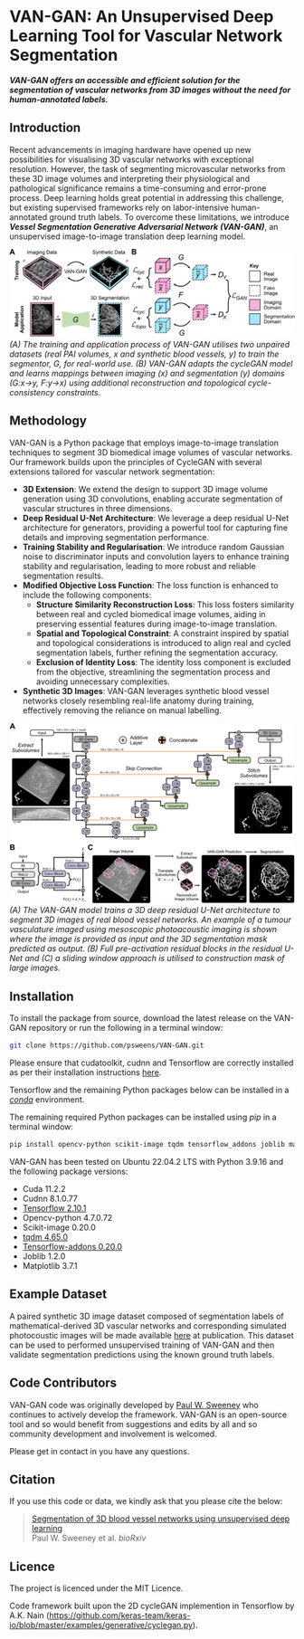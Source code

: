# VAN-GAN: An Unsupervised Deep Learning Tool for Vascular Network Segmentation

***VAN-GAN offers an accessible and efficient solution for the segmentation of vascular networks from 3D images without the need for human-annotated labels.***

## Introduction

Recent advancements in imaging hardware have opened up new possibilities for visualising 3D vascular networks with exceptional resolution. However, the task of segmenting microvascular networks from these 3D image volumes and interpreting their physiological and pathological significance remains a time-consuming and error-prone process. Deep learning holds great potential in addressing this challenge, but existing supervised frameworks rely on labor-intensive human-annotated ground truth labels. To overcome these limitations, we introduce ***Vessel Segmentation Generative Adversarial Network (VAN-GAN)***, an unsupervised image-to-image translation deep learning model.

![alt text](VANGAN_Overview.jpg)
*(A) The training and application process of VAN-GAN utilises two unpaired datasets (real PAI volumes, x and synthetic blood vessels, y) to train the segmentor, G, for real-world use. (B) VAN-GAN adapts the cycleGAN model and learns mappings between imaging (x) and segmentation (y) domains (G:x->y, F:y->x) using additional reconstruction and topological cycle-consistency constraints.*

## Methodology

VAN-GAN is a Python package that employs image-to-image translation techniques to segment 3D biomedical image volumes of vascular networks. Our framework builds upon the principles of CycleGAN with several extensions tailored for vascular network segmentation:

* **3D Extension**: We extend the design to support 3D image volume generation using 3D convolutions, enabling accurate segmentation of vascular structures in three dimensions.
* **Deep Residual U-Net Architecture**: We leverage a deep residual U-Net architecture for generators, providing a powerful tool for capturing fine details and improving segmentation performance.
* **Training Stability and Regularisation**: We introduce random Gaussian noise to discriminator inputs and convolution layers to enhance training stability and regularisation, leading to more robust and reliable segmentation results.
* **Modified Objective Loss Function**: The loss function is enhanced to include the following components:
  * **Structure Similarity Reconstruction Loss**: This loss fosters similarity between real and cycled biomedical image volumes, aiding in preserving essential features during image-to-image translation. 
  * **Spatial and Topological Constraint**: A constraint inspired by spatial and topological considerations is introduced to align real and cycled segmentation labels, further refining the segmentation accuracy. 
  * **Exclusion of Identity Loss**: The identity loss component is excluded from the objective, streamlining the segmentation process and avoiding unnecessary complexities. 
* **Synthetic 3D Images**: VAN-GAN leverages synthetic blood vessel networks closely resembling real-life anatomy during training, effectively removing the reliance on manual labelling.

![alt text](Generator_Architecture.jpg)
*(A) The VAN-GAN model trains a 3D deep residual U-Net architecture to segment 3D images of real blood vessel networks. An example of a tumour vasculature imaged using mesoscopic photoacoustic imaging is shown where the image is provided as input and the 3D segmentation mask predicted as output. (B) Full pre-activation residual blocks in the residual U-Net and (C) a sliding window approach is utilised to construction mask of large images.*

## Installation
To install the package from source, download the latest release on the VAN-GAN repository or run the following in a terminal window:
```bash
git clone https://github.com/psweens/VAN-GAN.git
```

Please ensure that cudatoolkit, cudnn and Tensorflow are correctly installed as per their installation instructions [here](https://www.tensorflow.org/install/pip).

Tensorflow and the remaining Python packages below can be installed in a [_conda_](https://www.anaconda.com/download/) environment.

The remaining required Python packages can be installed using _pip_ in a terminal window:
```bash
pip install opencv-python scikit-image tqdm tensorflow_addons joblib matplotlib
```

VAN-GAN has been tested on Ubuntu 22.04.2 LTS with Python 3.9.16 and the following package versions:
* Cuda 11.2.2
* Cudnn 8.1.0.77
* [Tensorflow 2.10.1](https://www.tensorflow.org)
* Opencv-python 4.7.0.72
* Scikit-image 0.20.0
* [tqdm 4.65.0](https://github.com/tqdm/tqdm)
* [Tensorflow-addons 0.20.0](https://www.tensorflow.org/addons)
* Joblib 1.2.0
* Matplotlib 3.7.1

## Example Dataset
A paired synthetic 3D image dataset composed of segmentation labels of mathematical-derived 3D vascular networks and corresponding simulated photocoustic images will be made available [here](https://doi.org/10.17863/CAM.96379) at publication. This dataset can be used to performed unsupervised training of VAN-GAN and then validate segmentation predictions using the known ground truth labels.

## Code Contributors
VAN-GAN code was originally developed by [Paul W. Sweeney](https://www.psweeney.co.uk) who continues to actively develop the framework. VAN-GAN is an open-source tool and so would benefit from suggestions and edits by all and so community development and involvement is welcomed.

Please get in contact in you have any questions.

## Citation
If you use this code or data, we kindly ask that you please cite the below:
> [Segmentation of 3D blood vessel networks using unsupervised deep learning](https://doi.org/10.1101/2023.04.30.538453)<br>
> Paul W. Sweeney et al. *bioRxiv*

## Licence
The project is licenced under the MIT Licence.

Code framework built upon the 2D cycleGAN implemention in Tensorflow by A.K. Nain (https://github.com/keras-team/keras-io/blob/master/examples/generative/cyclegan.py).
